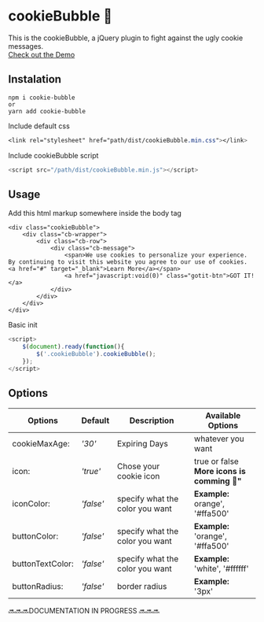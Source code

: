 # cookieBubble 🍪
This is the cookieBubble, a jQuery plugin to fight against the ugly cookie messages.</br>
<a href="https://joaopereirawd.github.io/cookieBubble/" target="blank">Check out the Demo</a>
## Instalation
```
npm i cookie-bubble
or
yarn add cookie-bubble
```
Include default css 
```css
<link rel="stylesheet" href="path/dist/cookieBubble.min.css"></link>
```

Include cookieBubble script 
```js
<script src="/path/dist/cookieBubble.min.js"></script>
```
## Usage
Add this html markup somewhere inside the body tag 
```
<div class="cookieBubble">
    <div class="cb-wrapper">
        <div class="cb-row">
            <div class="cb-message">
                <span>We use cookies to personalize your experience. By continuing to visit this website you agree to our use of cookies. <a href="#" target="_blank">Learn More</a></span> 
                <a href="javascript:void(0)" class="gotit-btn">GOT IT!</a>
            </div>
        </div>
    </div>
</div>  

```

Basic init
```js
<script>
    $(document).ready(function(){
        $('.cookieBubble').cookieBubble();
    });
</script>
```

## Options 
Options | Default |Description | Available Options
--- | --- | --- | --- 
cookieMaxAge:    | *'30'*    | Expiring Days| whatever you want
icon:            | *'true'* | Chose your cookie icon  | true or false</br>  **More icons is comming 🚀"**
iconColor:       | *'false'* | specify what the color you want | **Example:**</br> orange', '#ffa500'
buttonColor:     | *'false'* | specify what the color you want | **Example:**</br>'orange', '#ffa500'
buttonTextColor: | *'false'* | specify what the color you want  | **Example:**</br>'white', '#ffffff'
buttonRadius:    | *'false'* | border radius | **Example:**</br> '3px'


🔜🔜🔜DOCUMENTATION IN PROGRESS 🔜🔜🔜
